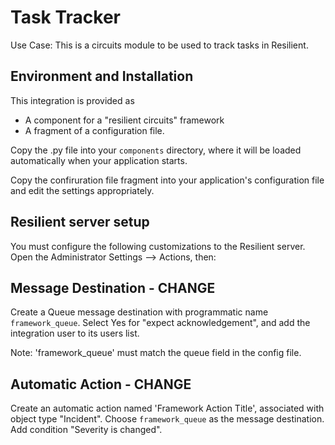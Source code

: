 Task Tracker
=============


Use Case: This is a circuits module to be used to track tasks in Resilient.  


## Environment and Installation

This integration is provided as
* A component for a "resilient circuits" framework
* A fragment of a configuration file.

Copy the .py file into your `components` directory, where it will be
loaded automatically when your application starts.

Copy the confiruration file fragment into your application's configuration
file and edit the settings appropriately.


## Resilient server setup

You must configure the following customizations to the Resilient server.
Open the Administrator Settings --> Actions, then:


## Message Destination - CHANGE

Create a Queue message destination with programmatic name `framework_queue`.
Select Yes for "expect acknowledgement", and add the integration user
to its users list.

Note: 'framework_queue' must match the queue field in the config file.

## Automatic Action - CHANGE

Create an automatic action named 'Framework Action Title', associated with  
object type "Incident".  Choose `framework_queue` as the message destination.  
Add condition "Severity is changed".

